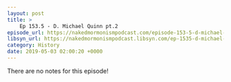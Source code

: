 ```yaml
---
layout: post
title: >
    Ep 153.5 - D. Michael Quinn pt.2
episode_url: https://nakedmormonismpodcast.com/episode-153-5-d-michael-quinn-pt-2/
libsyn_url: https://nakedmormonismpodcast.libsyn.com/ep-1535-d-michael-quinn-pt2
category: History
date: 2019-05-03 02:00:20 +0000
---
```


There are no notes for this episode!
